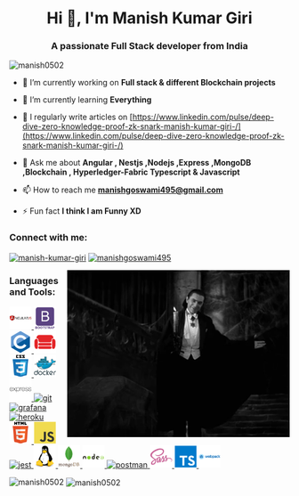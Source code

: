 <h1 align="center">Hi 👋, I'm Manish Kumar Giri</h1>
<h3 align="center">A passionate Full Stack developer from India</h3>

<p align="left"> <img src="https://komarev.com/ghpvc/?username=manish0502&label=Profile%20views&color=0e75b6&style=flat" alt="manish0502" /> </p>

- 🔭 I’m currently working on **Full stack & different Blockchain projects**

- 🌱 I’m currently learning **Everything**

- 📝 I regularly write articles on [https://www.linkedin.com/pulse/deep-dive-zero-knowledge-proof-zk-snark-manish-kumar-giri-/](https://www.linkedin.com/pulse/deep-dive-zero-knowledge-proof-zk-snark-manish-kumar-giri-/)

- 💬 Ask me about **Angular , Nestjs ,Nodejs ,Express ,MongoDB ,Blockchain , Hyperledger-Fabric Typescript & Javascript**

- 📫 How to reach me **manishgoswami495@gmail.com**

- ⚡ Fun fact **I think I am Funny XD**

<h3 align="left">Connect with me:</h3>
<p align="left">
<a href="https://linkedin.com/in/manish-kumar-giri" target="blank"><img align="center" src="https://cdn.jsdelivr.net/npm/simple-icons@3.0.1/icons/linkedin.svg" alt="manish-kumar-giri" height="30" width="40" /></a>
<a href="https://www.hackerrank.com/manishgoswami495" target="blank"><img align="center" src="https://cdn.jsdelivr.net/npm/simple-icons@3.0.1/icons/hackerrank.svg" alt="manishgoswami495" height="30" width="40" /></a>
  
</p>
<img align="right" alt="Coding" width="400" src="https://github.com/manish0502/manish0502/blob/main/ezgif.com-gif-maker.gif">


<h3 align="left">Languages and Tools:</h3>
<p align="left"> <a href="https://angular.io" target="_blank"> <img src="https://raw.githubusercontent.com/devicons/devicon/master/icons/angularjs/angularjs-original-wordmark.svg" alt="angularjs" width="40" height="40"/> </a> <a href="https://getbootstrap.com" target="_blank"> <img src="https://raw.githubusercontent.com/devicons/devicon/master/icons/bootstrap/bootstrap-plain-wordmark.svg" alt="bootstrap" width="40" height="40"/> </a> <a href="https://www.cprogramming.com/" target="_blank"> <img src="https://raw.githubusercontent.com/devicons/devicon/master/icons/c/c-original.svg" alt="c" width="40" height="40"/> </a> <a href="https://couchdb.apache.org/" target="_blank"> <img src="https://raw.githubusercontent.com/devicons/devicon/0d6c64dbbf311879f7d563bfc3ccf559f9ed111c/icons/couchdb/couchdb-original.svg" alt="couchdb" width="40" height="40"/> </a> <a href="https://www.w3schools.com/css/" target="_blank"> <img src="https://raw.githubusercontent.com/devicons/devicon/master/icons/css3/css3-original-wordmark.svg" alt="css3" width="40" height="40"/> </a> <a href="https://www.docker.com/" target="_blank"> <img src="https://raw.githubusercontent.com/devicons/devicon/master/icons/docker/docker-original-wordmark.svg" alt="docker" width="40" height="40"/> </a> <a href="https://expressjs.com" target="_blank"> <img src="https://raw.githubusercontent.com/devicons/devicon/master/icons/express/express-original-wordmark.svg" alt="express" width="40" height="40"/> </a> <a href="https://git-scm.com/" target="_blank"> <img src="https://www.vectorlogo.zone/logos/git-scm/git-scm-icon.svg" alt="git" width="40" height="40"/> </a> <a href="https://grafana.com" target="_blank"> <img src="https://www.vectorlogo.zone/logos/grafana/grafana-icon.svg" alt="grafana" width="40" height="40"/> </a> <a href="https://heroku.com" target="_blank"> <img src="https://www.vectorlogo.zone/logos/heroku/heroku-icon.svg" alt="heroku" width="40" height="40"/> </a> <a href="https://www.w3.org/html/" target="_blank"> <img src="https://raw.githubusercontent.com/devicons/devicon/master/icons/html5/html5-original-wordmark.svg" alt="html5" width="40" height="40"/> </a> <a href="https://developer.mozilla.org/en-US/docs/Web/JavaScript" target="_blank"> <img src="https://raw.githubusercontent.com/devicons/devicon/master/icons/javascript/javascript-original.svg" alt="javascript" width="40" height="40"/> </a> <a href="https://jestjs.io" target="_blank"> <img src="https://www.vectorlogo.zone/logos/jestjsio/jestjsio-icon.svg" alt="jest" width="40" height="40"/> </a> <a href="https://www.linux.org/" target="_blank"> <img src="https://raw.githubusercontent.com/devicons/devicon/master/icons/linux/linux-original.svg" alt="linux" width="40" height="40"/> </a> <a href="https://www.mongodb.com/" target="_blank"> <img src="https://raw.githubusercontent.com/devicons/devicon/master/icons/mongodb/mongodb-original-wordmark.svg" alt="mongodb" width="40" height="40"/> </a> <a href="https://nodejs.org" target="_blank"> <img src="https://raw.githubusercontent.com/devicons/devicon/master/icons/nodejs/nodejs-original-wordmark.svg" alt="nodejs" width="40" height="40"/> </a> <a href="https://postman.com" target="_blank"> <img src="https://www.vectorlogo.zone/logos/getpostman/getpostman-icon.svg" alt="postman" width="40" height="40"/> </a> <a href="https://sass-lang.com" target="_blank"> <img src="https://raw.githubusercontent.com/devicons/devicon/master/icons/sass/sass-original.svg" alt="sass" width="40" height="40"/> </a> <a href="https://www.typescriptlang.org/" target="_blank"> <img src="https://raw.githubusercontent.com/devicons/devicon/master/icons/typescript/typescript-original.svg" alt="typescript" width="40" height="40"/> </a> <a href="https://webpack.js.org" target="_blank"> <img src="https://raw.githubusercontent.com/devicons/devicon/d00d0969292a6569d45b06d3f350f463a0107b0d/icons/webpack/webpack-original-wordmark.svg" alt="webpack" width="40" height="40"/> </a> </p>

<p><img align="left" src="https://github-readme-stats.vercel.app/api/top-langs?username=manish0502&show_icons=true&locale=en&layout=compact" alt="manish0502" /></p>

<p>&nbsp;<img align="center" src="https://github-readme-stats.vercel.app/api?username=manish0502&show_icons=true&locale=en" alt="manish0502" /></p>



